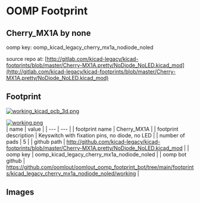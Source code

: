 # OOMP Footprint  
## Cherry_MX1A  by none  
  
oomp key: oomp_kicad_legacy_cherry_mx1a_nodiode_noled  
  
source repo at: [http://gitlab.com/kicad-legacy/kicad-footprints/blob/master/Cherry-MX1A.pretty/NoDiode_NoLED.kicad_mod](http://gitlab.com/kicad-legacy/kicad-footprints/blob/master/Cherry-MX1A.pretty/NoDiode_NoLED.kicad_mod)  
## Footprint  
  
[![working_kicad_pcb_3d.png](working_kicad_pcb_3d_600.png)](working_kicad_pcb_3d.png)  
  
[![working.png](working_600.png)](working.png)  
| name | value | 
| --- | --- | 
| footprint name | Cherry_MX1A | 
| footprint description | Keyswitch with fixation pins, no diode, no LED | 
| number of pads | 5 | 
| github path | http://github.com/kicad-legacy/kicad-footprints/blob/master/Cherry-MX1A.pretty/NoDiode_NoLED.kicad_mod | 
| oomp key | oomp_kicad_legacy_cherry_mx1a_nodiode_noled | 
| oomp bot github | https://github.com/oomlout/oomlout_oomp_footprint_bot/tree/main/footprints/kicad_legacy_cherry_mx1a_nodiode_noled/working | 
## Images  
